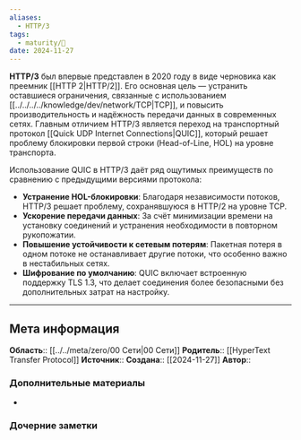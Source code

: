 ```yaml
---
aliases:
  - HTTP/3
tags:
  - maturity/🌱
date: 2024-11-27
---
```

**HTTP/3** был впервые представлен в 2020 году в виде черновика как преемник [[HTTP 2|HTTP/2]]. Его основная цель — устранить оставшиеся ограничения, связанные с использованием [[../../../../knowledge/dev/network/TCP|TCP]], и повысить производительность и надёжность передачи данных в современных сетях. Главным отличием HTTP/3 является переход на транспортный протокол [[Quick UDP Internet Connections|QUIC]], который решает проблему блокировки первой строки (Head-of-Line, HOL) на уровне транспорта.

Использование QUIC в HTTP/3 даёт ряд ощутимых преимуществ по сравнению с предыдущими версиями протокола:
- **Устранение HOL-блокировки**: Благодаря независимости потоков, HTTP/3 решает проблему, сохранявшуюся в HTTP/2 на уровне TCP.
- **Ускорение передачи данных**: За счёт минимизации времени на установку соединений и устранения необходимости в повторном рукопожатии.
- **Повышение устойчивости к сетевым потерям**: Пакетная потеря в одном потоке не останавливает другие потоки, что особенно важно в нестабильных сетях.
- **Шифрование по умолчанию**: QUIC включает встроенную поддержку TLS 1.3, что делает соединения более безопасными без дополнительных затрат на настройку.
***
## Мета информация
**Область**:: [[../../meta/zero/00 Сети|00 Сети]]
**Родитель**:: [[HyperText Transfer Protocol]]
**Источник**:: 
**Создана**:: [[2024-11-27]]
**Автор**:: 
### Дополнительные материалы
- 

### Дочерние заметки
<!-- QueryToSerialize: LIST FROM [[]] WHERE contains(Родитель, this.file.link) or contains(parents, this.file.link) -->

